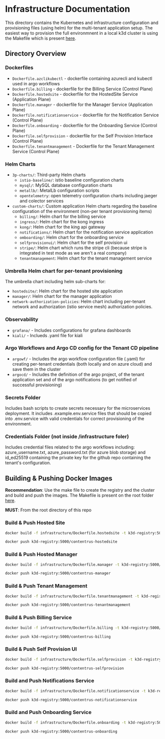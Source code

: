 # Infrastructure Documentation

This directory contains the Kubernetes and infrastructure configuration and provisioning files (using helm) for the multi-tenant application setup. The easiest way to provision the full environmnent in a local k3d cluster is using the Makefile which is present [here](../Makefile).

## Directory Overview

### Dockerfiles
- ``Dockerfile.azclikubectl`` - dockerfile containing azurecli and kubectl used in argo workflows
- ``Dockerfile.billing`` - dockerfile for the Billing Service (Control Plane)
- ``Dockerfile.hostedsite`` - dockerfile for the HostedSite Service (Application Plane)
- ``Dockerfile.manager`` - dockerfile for the Manager Service (Application Plane)
- ``Dockerfile.notificationservice`` - dockerfile for the Notification Service (Control Plane)
- ``Dockerfile.onboarding`` - dockerfile for the Onboarding Service (Control Plane)
- ``Dockerfile.selfprovision`` - dockerfile for the Self Provision Interface (Control Plane)
- ``Dockerfile.tenantmanagement`` - Dockerfile for the Tenant Management Service (Control Plane)

### Helm Charts
- `3p-charts/`: Third-party Helm charts
    - `istio-baseline/`: istio baseline configuration charts
    - `mysql/`: MySQL database configuration charts
    - `metallb/`: MetalLb configuration scripts
    - `opentelemetry`: open telemetry configuration charts including jaeger and colector services
- `custom-charts/`: Custom application Helm charts regarding the baseline configuration of the environment (non-per tenant provisioning items)
    - `billing/`: Helm chart for the billing service
    - `ingress/`: Helm chart for the kong ingress
    - `kong/`: Helm chart for the king api gateway
    - `notifications/`: Helm chart for the notification service application
    - `omboarding/`: Helm chart for the onboarding service
    - `selfprovisionui/`: Helm chart for the self provision ui
    - `stripe/`: Helm chart which runs the stripe cli (because stripe is integrated in test mode as we aren't a real company)
    - `tenantmanagement`: Helm chart for the tenant management service

### Umbrella Helm chart for per-tenant provisioning
The umbrella chart including helm sub-charts for:
- `hostedsite/`: Helm chart for the hosted site application
- `manager/`: Helm chart for the manager application
- `network-authorization-policies`: Helm chart including per-tenant network and authorization (istio service mesh) authorization policies.

### Observability 
- `grafana/` - Includes configurations for grafana dashboards
- `kiali/` - Inclueds .yaml file for kiali

### Argo Workflows and Argo CD config for the Tenant CD pipeline
- `argowf/` - Includes the argo workflow configuration file (.yaml) for creating per-tenant credentials (both locally and on azure cloud) and save them in the cluster
- `argocd/` - Includes the definition of the argo project, of the tenant application set and of the argo notifications (to get notified of successful provisioning)

### Secrets Folder 
Includes bash scripts to create secrets necessary for the microservices deployment. It includes .example.env.service files that should be copied into .env.service with valid credentials for correct provisioning of the environment.

### Credentials Folder (not inside /infrastructure foler)
Includes credential files related to the argo workflows including: azure_username.txt, azure_password.txt (for azure blob storage) and id_ed25519 containing the private key for the github repo containing the tenant's configuration.


## Building & Pushing Docker Images

**Recommendation**: Use the make file to create the registry and the cluster and build and push the images. The Makefile is present on the root folder [here](../Makefile).

**MUST**: From the root directory of this repo


### Build & Push Hosted Site
```bash
docker build -f infrastructure/Dockerfile.hostedsite -t k3d-registry:5000/contentrus-hostedsite .
```
```bash
docker push k3d-registry:5000/contentrus-hostedsite
```

### Build & Push Hosted Manager
```bash
docker build -f infrastructure/Dockerfile.manager -t k3d-registry:5000/contentrus-manager .
```
```bash
docker push k3d-registry:5000/contentrus-manager
```

### Build & Push Tenant Management
```bash
docker build -f infrastructure/Dockerfile.tenantmanagement -t k3d-registry:5000/contentrus-tenantmanagement .
```
```bash
docker push k3d-registry:5000/contentrus-tenantmanagement
```

### Build & Push Billing Service
```bash
docker build -f infrastructure/Dockerfile.billing -t k3d-registry:5000/contentrus-billing .
```
```bash
docker push k3d-registry:5000/contentrus-billing
```

### Build & Push Self Provision UI
```bash
docker build -f infrastructure/Dockerfile.selfprovision -t k3d-registry:5000/contentrus-selfprovision .
```
```bash
docker push k3d-registry:5000/contentrus-selfprovision
```

### Build and Push Notifications Service
```bash
docker build -f infrastructure/Dockerfile.notificationservice -t k3d-registry:5000/contentrus-notificationservice .
```
```bash
docker push k3d-registry:5000/contentrus-notificationservice
```

### Build and Push Onboarding Service
```bash
docker build -f infrastructure/Dockerfile.onboarding -t k3d-registry:5000/contentrus-onboarding .
```
```bash
docker push k3d-registry:5000/contentrus-onboarding
```